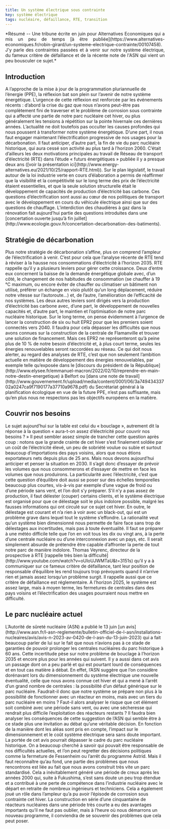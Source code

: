 ```yaml
---
title: Un système électrique sous contrainte
key: système électrique
tags: nucléaire, défaillance, RTE, transition
---
```


<span class="summary" style="display:block; text-align: justify">
*Résumé -- Une tribune écrite en juin pour Alternatives Economiques qui a mis un peu de temps [à être publiée](https://www.alternatives-economiques.fr/robin-girard/un-systeme-electrique-contrainte/00107458). J'y parle des contraintes passées et à venir sur notre système électrique, du fameux critère de défaillance et de la récente note de l'ASN qui vient un peu bousculer ce sujet.*
</span>
<!--more-->


## Introduction
<span class="mytext">
A l’approche de la mise à jour de la programmation pluriannuelle de l’énergie (PPE), la réflexion bat son plein sur l’avenir de notre système énergétique. L’urgence de cette réflexion est renforcée par les événements récents : d’abord la crise du gaz que nous n’avons peut-être pas complètement fini de traverser et le problème de corrosion sous contrainte qui a affecté une partie de notre parc nucléaire cet hiver, ou plus généralement les tensions à répétition sur la pointe hivernale ces dernières années.
</span>

<span class="mytext">
L’actualité ne doit toutefois pas occulter les causes profondes qui nous poussent à transformer notre système énergétique. D’une part, il nous faut engager maintenant l’électrification progressive de nos usages pour la décarbonation. Il faut anticiper, d’autre part, la fin de vie du parc nucléaire historique, qui aura cessé son activité au plus tard à l’horizon 2060. C’était d’ailleurs les deux motivations principales au travail de Réseau de transport d’électricité (RTE) dans l’étude « futurs énergétiques » publiée il y a presque deux ans ([voir la présentation ici](http://www.energy-alternatives.eu/2021/10/25/rapport-RTE.html)).
</span>

<span class="mytext">
Sur le plan législatif, le travail autour de la loi industrie verte en cours d’élaboration a permis de réaffirmer que la visibilité et la compétitivité sur le long terme des prix de l’électricité étaient essentielles, et que la seule solution structurelle était le développement de capacités de production d’électricité bas carbone.
</span>

<span class="mytext">
Ces questions d’électrification sont aussi au cœur de nos politiques de transport avec le développement en cours du véhicule électrique ainsi que sur des questions de chauffage. L’interdiction des chaudières à gaz dans la rénovation fait aujourd’hui partie des questions introduites dans une [concertation ouverte jusqu’à fin juillet](http://www.ecologie.gouv.fr/concertation-decarbonation-des-batiments).
</span>

## Stratégie de décarbonation
<span class="mytext">
Plus notre stratégie de décarbonation s’affine, plus on comprend l’ampleur de l’électrification à venir. C’est pour cela que l’analyse récente de RTE tend à réviser à la hausse nos consommations d’électricité à l’horizon 2035.
</span>

<span class="mytext">
RTE rappelle qu’il y a plusieurs leviers pour gérer cette croissance. Deux d’entre eux concernent la baisse de la demande énergétique globale avec, d’un côté, le changement de nos habitudes de consommation (se chauffer à 19 °C maximum, ou encore éviter de chauffer ou climatiser un bâtiment non utilisé, préférer un échange en visio plutôt qu’un long déplacement, réduire notre vitesse sur l’autoroute…) et, de l’autre, l’amélioration de l’efficacité de nos systèmes.
</span>

<span class="mytext">
Les deux autres leviers sont dirigés vers la production d’électricité bas carbone avec, d’une part, le développement de nouvelles capacités et, d’autre part, le maintien et l’optimisation de notre parc nucléaire historique.
</span>


<span class="mytext">
Sur le long terme, on pense évidemment à l’urgence de lancer la construction de six ou huit EPR2 pour que les premiers soient connectés vers 2040. Il faudra pour cela dépasser les difficultés que nous avons connues sur la construction de la centrale de Flamanville et trouver une solution de financement. Mais ces EPR2 ne représenteront qu’à peine plus de 10 % de notre besoin d’électricité et, à plus court terme, seules les énergies renouvelables seront raccordées au réseau.
</span>

<span class="mytext">
Ce qui doit nous alerter, au regard des analyses de RTE, c’est que non seulement l’ambition actuelle en matière de développement des énergies renouvelables, par exemple telle qu’exposée dans le [discours du président de la République](http://www.elysee.fr/emmanuel-macron/2022/02/10/reprendre-en-main-notre-destin-energetique) à Belfort ou [dans une note de travail](http://www.gouvernement.fr/upload/media/content/0001/06/3a74943433702a0247ca9f7190177a37710a9678.pdf) du Secrétariat général à la planification écologique en vue de la future PPE, n’est pas suffisante, mais qu’en plus nous ne respectons pas les objectifs européens en la matière.
</span>


## Couvrir nos besoins

<span class="mytext">
Le sujet aujourd’hui sur la table est celui du « bouclage », autrement dit la réponse à la question « aura-t-on assez d’électricité pour couvrir nos besoins ? »
</span>

<span class="mytext">
Il peut sembler assez simple de trancher cette question après coup : notons que la grande crainte de cet hiver s’est finalement soldée par un coût de l’électricité élevé, un peu de sobriété voulue ou subie et surtout beaucoup d’importations des pays voisins, alors que nous étions exportateurs nets depuis plus de 25 ans. Mais nous devons aujourd’hui anticiper et penser la situation en 2030. Il s’agit donc d’essayer de prévoir les volumes que nous consommerons et d’essayer de mettre en face les volumes que nous produirons.
</span>

<span class="mytext">
La particularité avec l’électricité, c’est que cette question d’équilibre doit aussi se poser sur des échelles temporelles beaucoup plus courtes, vis-à-vis par exemple d’une vague de froid ou d’une période sans vent, et l’on doit s’y préparer. S’il n’y a pas assez de production, il faut délester (couper) certains clients, et le système électrique est organisé pour que ce délestage soit le plus indolore possible, malgré les fausses informations qui ont circulé sur ce sujet cet hiver. En outre, le délestage est courant et n’a rien à voir avec un black-out, qui est un problème grave dans lequel tout le système s’effondre.
</span>

<span class="mytext">
La rationalité veut qu’un système bien dimensionné nous permette de faire face sans trop de délestages aux incertitudes, mais pas à toute éventualité. Il faut se préparer à une météo difficile telle que l’on en voit tous les dix ou vingt ans, à la perte d’une centrale nucléaire ou d’une interconnexion avec un pays, etc. Il serait simplement absurde de prétendre être capable d’affronter la perte de tout notre parc de manière indolore.
</span>

<span class="mytext">
Thomas Veyrenc, directeur de la prospective à RTE [rappelle très bien la difficulté](http://www.youtube.com/watch?v=oUIoUJWMTaU&t=3151s) qu’il y a à communiquer sur ce fameux critère de défaillance, tant leur position de responsable d’équilibre les rend toujours trop prévoyants quand il n’arrive rien et jamais assez lorsqu’un problème surgit. Il rappelle aussi que ce critère de défaillance est réglementaire. A l’horizon 2025, le système est assez large, mais à moyen terme, les fermetures de centrales dans des pays voisins et l’électrification des usages pourraient nous mettre en difficulté.
</span>

## Le parc nucléaire actuel
<span class="mytext">
L’Autorité de sûreté nucléaire (ASN) a publié le 13 juin [un avis](http://www.asn.fr/l-asn-reglemente/bulletin-officiel-de-l-asn/installations-nucleaires/avis/avis-n-2023-av-0420-de-l-asn-du-13-juin-2023) qui a fait beaucoup parler de lui sur le fait que nous n’avions pas à ce stade de garanties de pouvoir prolonger les centrales nucléaires du parc historique à 60 ans. Cette incertitude pèse sur notre problème de bouclage à l’horizon 2035 et encore plus pour les années qui suivent.
</span>

<span class="mytext">
Il y a aussi dans cet avis un passage dont on a peu parlé et qui est pourtant lourd de conséquences et en tout cas matière à débat. En effet, l’ASN suggère que l’on considère dorénavant lors du dimensionnement du système électrique une nouvelle éventualité, celle que nous avons connue cet hiver et qui a mené à l’arrêt d’un grand nombre de centrales : la possibilité d’un défaut générique sur le parc nucléaire. Faudrait-il donc que notre système se prépare non plus à la possibilité de fonctionner avec un réacteur en moins, mais avec un tiers du parc nucléaire en moins ?
</span>

<span class="mytext">
Faut-il alors analyser le risque que cet élément soit combiné avec une période sans vent, ou avec une sécheresse qui rendrait plus difficile l’exploitation des réacteurs restants ? Il faudra bien analyser les conséquences de cette suggestion de l’ASN qui semble être à ce stade plus une invitation au débat qu’une véritable décision. En fonction de la manière dont les aléas sont pris en compte, l’impact sur le dimensionnement et le coût système électrique sera sans doute important.
</span>

<span class="mytext">
La portée de cet avis pourrait dépasser le cadre du parc nucléaire historique. On a beaucoup cherché à savoir qui pouvait être responsable de nos difficultés actuelles, et l’on peut regretter des décisions politiques comme la fermeture de Fessenheim ou l’arrêt du programme Astrid. Mais il faut reconnaître qu’au fond, une partie des problèmes que nous rencontrons est liée au fait que nous avons construit très vite un parc standardisé. Cela a inévitablement généré une période de creux après les années 2000 qui, suite à Fukushima, s’est sans doute un peu trop étendue et a contribué à une perte de compétence dans l’industrie nucléaire avec le départ en retraite de nombreux ingénieurs et techniciens. Cela a également joué un rôle dans l’ampleur qu’a pu avoir l’épisode de corrosion sous contrainte cet hiver.
</span>

<span class="mytext">
La construction en série d’une cinquantaine de réacteurs nucléaires dans une période très courte a eu des avantages importants qu’il ne faut pas oublier, mais à l’heure où nous démarrons un nouveau programme, il conviendra de se souvenir des problèmes que cela peut poser.
</span>
